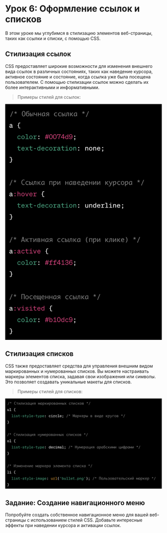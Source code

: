 # Урок 6: Оформление ссылок и списков

В этом уроке мы углубимся в стилизацию элементов веб-страницы, таких как ссылки и списки, с помощью CSS.

## Стилизация ссылок

CSS предоставляет широкие возможности для изменения внешнего вида ссылок в различных состояниях, таких как наведение курсора, активное состояние и состояние, когда ссылка уже была посещена пользователем. С помощью стилизации ссылок можно сделать их более интерактивными и информативными.

> Примеры стилей для ссылок:
<img src="/FRONTEND_module_7/5. FRONTEND_module__5/les_7/image/7-1.png" heiht=50 alt="Пример">

## Стилизация списков

CSS также предоставляет средства для управления внешним видом маркированных и нумерованных списков. Вы можете настраивать маркеры элементов списка, задавая свои изображения или символы. Это позволяет создавать уникальные макеты для списков.

> Примеры стилей для списков:

<img src="/FRONTEND_module_7/5. FRONTEND_module__5/les_7/image/7-2.png" alt="Пример">

## Задание: Создание навигационного меню

Попробуйте создать собственное навигационное меню для вашей веб-страницы с использованием стилей CSS. Добавьте интересные эффекты при наведении курсора и активации ссылок.

